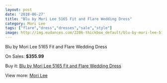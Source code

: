 ```yaml
---
layout: post
date: '2018-06-27'
title: "Blu by Mori Lee 5165 Fit and Flare Wedding Dress"
category: Mori Lee
tags: ["flare","dress","dresses","sale","style"]
image: http://img.eudances.com/2206-thickbox_default/blu-by-mori-lee-5165-fit-and-flare-wedding-dress.jpg
---
```

Blu by Mori Lee 5165 Fit and Flare Wedding Dress

On Sales: **$355.99**
<a href="https://www.eudances.com/en/mori-lee/739-blu-by-mori-lee-5165-fit-and-flare-wedding-dress.html"><amp-img layout="responsive" width="600" height="600" src="//img.eudances.com/2206-thickbox_default/blu-by-mori-lee-5165-fit-and-flare-wedding-dress.jpg" alt="Blu by Mori Lee 5165 Fit and Flare Wedding Dress 0" /></a>
<a href="https://www.eudances.com/en/mori-lee/739-blu-by-mori-lee-5165-fit-and-flare-wedding-dress.html"><amp-img layout="responsive" width="600" height="600" src="//img.eudances.com/2208-thickbox_default/blu-by-mori-lee-5165-fit-and-flare-wedding-dress.jpg" alt="Blu by Mori Lee 5165 Fit and Flare Wedding Dress 1" /></a>
<a href="https://www.eudances.com/en/mori-lee/739-blu-by-mori-lee-5165-fit-and-flare-wedding-dress.html"><amp-img layout="responsive" width="600" height="600" src="//img.eudances.com/2207-thickbox_default/blu-by-mori-lee-5165-fit-and-flare-wedding-dress.jpg" alt="Blu by Mori Lee 5165 Fit and Flare Wedding Dress 2" /></a>

Buy it: [Blu by Mori Lee 5165 Fit and Flare Wedding Dress](https://www.eudances.com/en/mori-lee/739-blu-by-mori-lee-5165-fit-and-flare-wedding-dress.html "Blu by Mori Lee 5165 Fit and Flare Wedding Dress")

View more: [Mori Lee](https://www.eudances.com/en/9-mori-lee "Mori Lee")